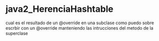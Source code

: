 # java2_HerenciaHashtable
cual es el resultado de un @override en una subclase
como puedo sobre escrbir con un @override manteniendo las intrucciones del metodo de la superclase
